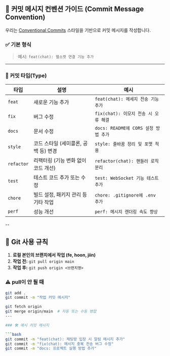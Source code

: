 ## 🧾 커밋 메시지 컨벤션 가이드 (Commit Message Convention)

우리는 [Conventional Commits](https://www.conventionalcommits.org/en/v1.0.0/) 스타일을 기반으로 커밋 메시지를 작성합니다.

### ✅ 기본 형식

> 예시: `feat(chat): 웹소켓 연결 기능 추가`

---

### 🎯 커밋 타입(Type)

| 타입 | 설명 | 예시 |
|------|------|------|
| `feat` | 새로운 기능 추가 | `feat(chat): 메세지 전송 기능 추가` |
| `fix` | 버그 수정 | `fix(chat): 이모지 전송 시 오류 해결` |
| `docs` | 문서 수정 | `docs: README에 CORS 설정 방법 추가` |
| `style` | 코드 스타일 (세미콜론, 공백 등) 변경 | `style: 줄바꿈 정리 및 포맷 적용` |
| `refactor` | 리팩터링 (기능 변화 없이 코드 개선) | `refactor(chat): 핸들러 로직 분리` |
| `test` | 테스트 코드 추가 또는 수정 | `test: WebSocket 기능 테스트 추가` |
| `chore` | 빌드 설정, 패키지 관리 등 기타 작업 | `chore: .gitignore에 .env 추가` |
| `perf` | 성능 개선 | `perf: 메시지 렌더링 속도 향상` |

--
## 🚦 Git 사용 규칙

1. **로컬 본인의 브랜치에서 작업 (fe, hoon, jiin)**  
2. **작업 전:** `git pull origin main`  
3. **작업 후:** `git push origin <브랜치명>`

### ⚠ pull이 안 될 때

```bash
git add .
git commit -m "작업 커밋 메시지"

git fetch origin
git merge origin/main  # 자동 또는 수동 병합
---

### 🛠 예시 커밋 메시지

```bash
git commit -m "feat(chat): 채팅방 입장 시 알림 메시지 추가"
git commit -m "fix(chat): 메시지 중복 전송 버그 수정"
git commit -m "docs: 프로젝트 실행 방법 추가"

